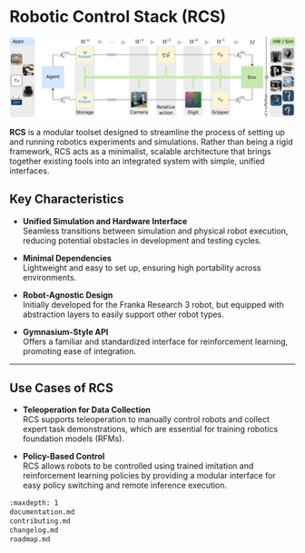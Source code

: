 # Robotic Control Stack (RCS)


![image](images/rcs_architecture_small.svg)

**RCS**  is a modular toolset designed to streamline the process of setting up and running robotics experiments and simulations. Rather than being a rigid framework, RCS acts as a minimalist, scalable architecture that brings together existing tools into an integrated system with simple, unified interfaces.

## Key Characteristics

- **Unified Simulation and Hardware Interface**  
  Seamless transitions between simulation and physical robot execution, reducing potential obstacles in development and testing cycles.

- **Minimal Dependencies**  
  Lightweight and easy to set up, ensuring high portability across environments.

- **Robot-Agnostic Design**  
  Initially developed for the Franka Research 3 robot, but equipped with abstraction layers to easily support other robot types.

- **Gymnasium-Style API**  
  Offers a familiar and standardized interface for reinforcement learning, promoting ease of integration.

---

## Use Cases of RCS

- **Teleoperation for Data Collection**  
  RCS supports teleoperation to manually control robots and collect expert task demonstrations, which are essential for training robotics foundation models (RFMs).

- **Policy-Based Control**  
  RCS allows robots to be controlled using trained imitation and reinforcement learning policies by providing a modular interface for easy policy switching and remote inference execution.

```{toctree}
:maxdepth: 1
documentation.md
contributing.md
changelog.md
roadmap.md
```